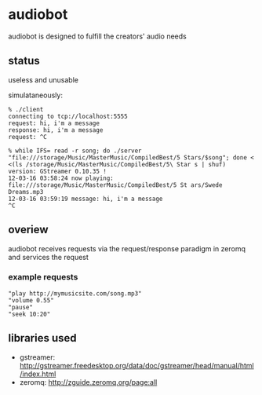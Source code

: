 # audiobot

audiobot is designed to fulfill the creators' audio needs

## status

useless and unusable

simulataneously:

    % ./client
    connecting to tcp://localhost:5555
    request: hi, i'm a message
    response: hi, i'm a message                                                        request: ^C  

    % while IFS= read -r song; do ./server "file:///storage/Music/MasterMusic/CompiledBest/5 Stars/$song"; done < <(ls /storage/Music/MasterMusic/CompiledBest/5\ Star s | shuf)
    version: GStreamer 0.10.35 !
    12-03-16 03:58:24 now playing: file:///storage/Music/MasterMusic/CompiledBest/5 St ars/Swede Dreams.mp3                                                               12-03-16 03:59:19 message: hi, i'm a message
    ^C
    
## overiew

audiobot receives requests via the request/response paradigm in zeromq and services the request

### example requests

    "play http://mymusicsite.com/song.mp3"
    "volume 0.55"
    "pause"
    "seek 10:20"

## libraries used

- gstreamer: http://gstreamer.freedesktop.org/data/doc/gstreamer/head/manual/html/index.html
- zeromq: http://zguide.zeromq.org/page:all
